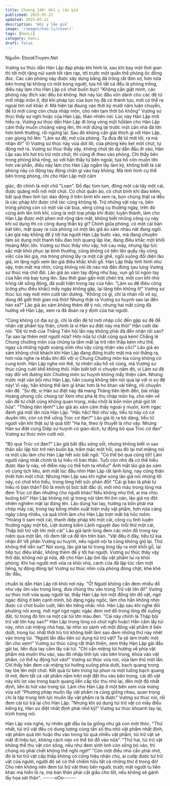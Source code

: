 ```yaml
---
title: Chương 148: Hôi y lão giả
published: 2025-05-22
updated: 2025-05-22
description: 'Hôi y lão giả'
image: '/images/han-li/cover/'
tags: [HanLi]
category: HanLi
draft: false
---
```


Nguồn: EbookTruyen.Net

Vương sư thúc dẫn Hàn Lập đạp pháp khí hình lá, sau khi bay
một thơi gian thì tới một rặng núi xanh tốt rậm rạp, tới trước một
quần thể phòng ốc đông đúc. Các căn phòng này được xây dựng
bằng đá trông rất đơn sơ, hơn nữa bên trong lại không có một
bóng người, tựa hồ tất cả đều là phòng trống, điều này làm cho
Hàn Lập có chút buồn bực!
"Không cần giật mình, các phòng này đích xác đều bỏ không. Nơi
này lúc đầu vốn dành cho các đệ tử mới nhập môn ở, đợi khi pháp
lực của bọn họ đã có thành tựu, mới có thể ra ngoài tìm nơi khác
ở. Mà hiện tại đsung vào thời kỳ mười năm luân chuyển, đệ tử
mới cũng còn chưa nhập môn, cho nên tạm thời bỏ không" Vương
sư thúc thấy sự nghi hoặc của Hàn Lập, thản nhiên nói. Lúc này
Hàn Lập mới hiểu ra.
Vương sư thúc dẫn Hàn Lập đi lòng vòng một hồilàm cho Hàn
Lập cảm thấy muốn choáng váng lên, thì mới dừng lại trước một
căn nhà đá lớn hơn bình thường, rồi ngừng lại. Sau đó không cần
giải thích gì với Hàn Lập, cao giọng hô lên:
"Lâm sư đệ, mở cửa phòng. Ta đưa đệ tử mới tới, ra mà nhận đi!"
Vị Vương sư thúc này vừa dứt lời, cửa phòng kẽo kẹt một chút,
tự động mở ra. Vương sư thúc thấy vậy, không chút do dự dẫn
đầu đi vào, Hàn Lập sau khi hơi trù trừ một chút, thì cũng đi theo
vào phòng.
Chỉ thấy bên trong phòng khá rộng, so với hắn thấy từ bên ngoài,
tựa hồ còn muốn lớn hơn vài phần, điều này làm cho Hàn Lập
ngầm lấy làm kỳ, không biết là cái phòng này có động tay động
chân gì vào hay không.
Mà tình hình cụ thể bên trong phòng, chỉ cho Hàn Lập một cảm

giác, đó chính là một chữ "Loạn".
Đồ đạc tùm lum, đông một cái tây một cái, được quăng mỗi nơi
một chút. Có chút quần áo, có chút binh khí đao kiếm, bất quá
theo linh lực dao động ở trên binh khí xem ra, bọn chúng thật ra
đều là các pháp khí được chế tác cũng không tệ.
Trừ những vật này ra, bên trong phòng còn có một vài cái búa,
xẻng công cụ thường ngày, trên đó cũng ánh lên linh khí, cũng là
một loại pháp khí được luyện thành, làm cho Hàn Lập được một
phen mở rộng tầm mắt, không biết những công cụ này khi sử
dụng thì có công dụng thần kỳ gì?
Chính giữa phòng, có một cái bàn bát tiên, mặt quay ra cửa
phòng có một lão giả áo xám nhàu nát đang ngồi. Lão giả này
không để ý tới hai người Hàn Lập bước vào, mà đang chuyên tâm
sử dụng một thanh tiểu đao tinh quang lập lòe, đang điêu khắc
một khối Hoàng Mộc lớn.
Vương sư thúc thấy như vậy, hơi cau mày, nhưng lập tức sắc mặt
khôi phục lại bình thường, cũng không có tiến lên quấy rầy công
việc của lão giả, mà trong phòng lấy ra một cái ghế, ngồi xuống
đối diện lão giả, im lặng ngồi xem lão giả điêu khắc khối gỗ.
Hàn Lập thấy tình hình như vậy, trợn mắt mà nhìn, cũng không
nói lời nào mà đến đứng sau lưng Vương sư thúc mà chờ đợi.
Lão giả áo xám tay động như bay, vụn gỗ từ ngón tay của hắn mà
bay tung lên. Sau thời gian gần một chén trà, một con khỉ nhỏ
trông rất sống động, đã xuất hiện trong tay của hắn.
"Lâm sư đệ điêu công (công phu điêu khắc) mấy ngày không gặp,
lại tăng tiến không ít!" Vương sư thúc lúc này mới mỉm cười tán
dương.
"Không có gì, chỉ là nhàn rỗi vô sự, dùng để giết thời gian mà thôi!
Nhưng thật ra Vương sư huynh sao lại đến hàn xá?" Lão giả áo
xám không thèm để ý nói, nhưng hai mắt cũng đã hướng về Hàn
Lập, xem ra đã đoán ra ý định của hai người.

"Cũng không có đại sự gì, chỉ là dẫn đệ tử mới nhập cốc đến gặp
sư đệ để nhận vật phẩm tùy thân, chính là vị Hàn sư điệt này mà
thôi" Hắn cười dài nói.
"Đệ tử mới của Thăng Tiên hội lần này không phải đã đến nhận
rồi sao? Tại sao lại thêm một người nữa? Hơn nữa tư chất cũng
quá kém! Chẳng lẻ Chung chưởng môn của chúng ta tầm mắt lại
trở nên thấp kém như thế, ngay cả những người xoàng xĩnh như
vậy cũng nhận vào cốc!" Lão giả áo xám không chút khách khí
Hàn Lập đang đứng trước mặt mà nói thẳng ra, hơn nữa nghe ra
khẩu khí đối với vị Chung Chưởng môn kia cũng không có cung
kính.
Hàn Lập nghe nói thế, tự nhiên xấu hổ vô cùng, mà Vương sư
thúc cũng cười khổ không thôi.
Hắn biết bởi vì chuyện năm đó, vị Lâm sư đệ này đối với đương
kim Chưởng môn sư huynh không mấy thiện cảm. Nhưng trước
mặt vãn bối như Hàn Lập, hắn cxung không tiện nói qua lại với vị
sư đệ này!
Vì vậy, hắn không thể làm gì khác hơn là ho khan vài tiếng, rồi
chuyển vấn đề.
"Sư đệ, vị Hàn sư điệt này đã mang Thăng tiên lệnh đến, bái nhập
Hoàng phong cốc chúng ta! Xem như phá lệ thu nhập môn hạ,
cho nên về vấn đề tư chất cũng không quan trọng, mấu chốt là
bổn môn phải giữ lời hứa".
"Thăng tiên lệnh!" Lão giả áo xám cảm thấy ngoài ý muốn, kinh
ngạc đánh giá một lần nữa Hàn Lập.
"Hắc hắc! Nói như vậy, tiểu tử này có cơ duyên lớn, còn có thể
uống Trúc cơ đan?" Lão giả lộ ra bộ dáng, tiểu tử ngươi vận khí
thật sự là quá tốt!
"Ha ha, theo lý thuyết là như vậy. Nhưng Hàn sư điệt cùng Diệp
sư huynh có giao dịch, tự động bỏ qua Trúc cơ đan" Vương sư
thúc mỉm cười nói.

"Bỏ qua Trúc cơ đan?" Lão giả bắt đầu sửng sốt, nhưng không
biết vì sao thần sắc lập tức trở nên buồn bả, trầm mặc một hồi,
sau đó lại mở miệng nói ra một câu làm cho Hàn Lập hết sức bất
ngờ.
"Có thể bỏ qua cũng tốt! Làm người nặng nhất chính là tự hiểu rõ
bản thân. Tuổi còn nhỏ đã có thể hiểu được đạo lý này, về điểm
này có thể hơn ta nhiều!" Ánh mắt lão giả áo xám vô cùng tịch
liêu, ánh mắt lúc đầu nhìn Hàn Lập rất lạnh lùng, nay cũng thân
thiết hơn một chút.
Nhưng Hàn Lập sau khi nghe xong lão giả nói những lời này, có
chút khó hiểu, trong lòng hết sức phản đối!
"Cái gì bảo là phải tự hiểu rõ bản thân? Đó là mình bị bức bất đắc
dĩ, mới nhỏ máu trong lòng mà đem Trúc cơ đan nhường cho
người khác! Nếu không như thế, ai mà chịu buông bỏ!"
Hàn Lập không nói gì trong nội tâm thì ôm oán, lão giả nọ đột
nhiên nghiêm mặt lại đứng lên. Lão dùng hai tay, hướng ra bốn
phái mà chộp mấy cái, trong tay bỗng nhiên xuất hiện mấy vật
phẩm, hơn nữa càng ngày càng nhiều, cả quá trình làm cho Hàn
Lập trợn mắt há hốc mồm.
"Hoàng ti sam một cái, thanh diệp pháp khí một cái, công cụ tinh
luyện thường ngày một bộ, Liệt dương kiếm Lãnh nguyệt đao mỗi
thứ một cái, Thập bội trữ vật lớn một cái" Lão giả lạnh lùng đem
các món đồ trong tay niệm qua một lần, rồi đem tất cả để lên trên
bàn.
"Vật đều ở đây, tiểu tử kia nhận đi! Về phần Vương sư huynh, nếu
ngươi vội ta cũng không giữ lại. Thứ không thể tiễn xa!" Nói xong,
lão giả lại từ trong lòng lấy ra một khối gỗ, lại tiếp tục điêu khắc,
không thèm để ý tới hai người.
Vương sư thúc thấy vậy thở dài, không nói gì nữa, để cho Hàn
Lập ôm lấy vật phẩm lui ra khỏi phòng. Khi hai người mới vừa ra
khỏi nhà, cánh cửa đã lập tức rầm một tiếng, tự động đóng lại!
Vương sư thúc nhìn cửa phòng đóng chặt, khe khẽ lắc đầu,

chuẩn bị dẫn Hàn Lập rời khỏi nơi này.
"Ồ! Ngươi không cần đem nhiều đồ như vậy ôm vào trong lòng,
đưa chúng thu vào trong Trữ vật lớn đi!" Vương sư thúc mới vừa
quay người lại, thấy Hàn Lập ôm một đống lớn đồ vật, ngơ ngác
đứng ở bên cạnh mình, bộ dáng ngây ngốc, làm cho hắn không
nhịn được có chút buồn cười, liền lên tiếng nhắc nhỏ.
Hàn Lập sau khi nghe đối phương nói xong, mới ngơ ngơ ngác
ngác đem mớ đồ trong lòng để xuống đất, từ trong đó tìm ra một
cái túi lớn màu đen. "Cái này chính là Thập bội trữ vật lớn hay
sao?" Hàn Lập trong lòng có chút nghi hoặc!
Hắn cầm lấy túi này, nhìn cái miệng nhỏ hẹp, lại nhìn so sánh với
một đống vật phẩm ở bên dưới, trong lúc nhất thời trù trừ không
biết làm sao đem những thứ này nhét vào trong túi.
"Ngươi lần đầu tiên sử dụng túi trữ vật? Ta sẽ làm trước một lần
cho xem!" Vương sư thúc cũng rất thân thiện, xem thấy Hàn Lập
gãi đầu gãi tai, liền đưa tay cầm lấy cái túi.
"Chỉ cần miệng túi hướng về phía vật phẩm mà muốn thu vào,
sau đó nhập linh lực vào bên trong, khóa vào vật phẩm, có thể tự
động hút vào!" Vương sư thúc vừa nói, vừa làm thử một lần.
Chỉ thấy hắn đem cái miệng túi hướng xuống phía dưới, bạch
quang trong tay lóe lên một chút. Kết quả từ bên trong túi phun ra
một luồng bạch quang lờ mờ, đem tất cả vật phẩm nằm trên mặt
đất thu vào bên trong, cái đồ vật này khi lọt vào trong bạch quang
liền cấp tốc thu nhỏ lại, đến một độ nhất định, liền bị hút vào trong
túi. Làm cho Hàn Lập ở một bên xem vừa mừng vừa sợ!
"Phương pháp muốn lấy vật phẩm ra cũng giống nhau, quan trọng
chỉ là tập trung linh lực muốn lấy vật phẩm ra là được" Vương sư
thúc nói, rồi đem cái túi trả lại cho Hàn Lập.
"Nhưng khi sử dụng túi trữ vật có mấy điều kiêng kỵ, Hàn sư điệt
nhất định phải nhớ kỹ!" Vương sư thúc khoanh tay lại, trịnh trọng
nói.

Hàn Lập vừa nghe, tự nhiên gật đầu lia lịa giống như gà con môt
thóc.
"Thứ nhất, túi trữ vật đều có dung lượng cùng tần số thu nhỏ vật
phẩm nhất định, vật phẩm quá lớn hoặc thu vào trong túi quá
nhiều vật phẩm, túi trữ vật sẽ mất đi hiệu lực, không cách nào có
thể bỏ đồ vào nữa".
"Thứ hai, túi trữ vật không thể thu vật còn sống, nếu như đem sinh
linh còn sống bỏ vào, thì chúng nó phải chết không thể nghi ngờ!"
"Còn một điều nhỏ cần phải nhớ, đó là túi trữ vật cấp thấp không
có công hiệu nhận chủ, ai cướp được túi trữ vật của ngươi, người
đó sẽ có thể chiếm hữu tất cả những thứ ở trong đó! Cho nên
không nên đem túi trữ vật theo bên người, trước mặt người tu tiên
khác mà hiển lộ ra, mà bản thân phải cất giấu cho tốt, nếu không
sẽ gánh lấy họa sát thân".
------oOo------
